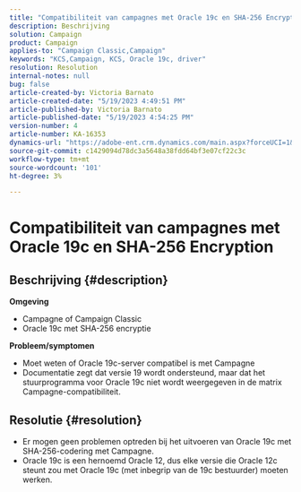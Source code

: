 ```yaml
---
title: "Compatibiliteit van campagnes met Oracle 19c en SHA-256 Encryption"
description: Beschrijving
solution: Campaign
product: Campaign
applies-to: "Campaign Classic,Campaign"
keywords: "KCS,Campaign, KCS, Oracle 19c, driver"
resolution: Resolution
internal-notes: null
bug: false
article-created-by: Victoria Barnato
article-created-date: "5/19/2023 4:49:51 PM"
article-published-by: Victoria Barnato
article-published-date: "5/19/2023 4:54:25 PM"
version-number: 4
article-number: KA-16353
dynamics-url: "https://adobe-ent.crm.dynamics.com/main.aspx?forceUCI=1&pagetype=entityrecord&etn=knowledgearticle&id=9d9f2727-65f6-ed11-8848-6045bd0065b6"
source-git-commit: c1429094d78dc3a5648a38fdd64bf3e07cf22c3c
workflow-type: tm+mt
source-wordcount: '101'
ht-degree: 3%

---
```


# Compatibiliteit van campagnes met Oracle 19c en SHA-256 Encryption

## Beschrijving {#description}

<b>Omgeving</b>
- Campagne of Campaign Classic
- Oracle 19c met SHA-256 encryptie

<b>Probleem/symptomen</b>
- Moet weten of Oracle 19c-server compatibel is met Campagne
- Documentatie zegt dat versie 19 wordt ondersteund, maar dat het stuurprogramma voor Oracle 19c niet wordt weergegeven in de matrix Campagne-compatibiliteit.



## Resolutie {#resolution}


- Er mogen geen problemen optreden bij het uitvoeren van Oracle 19c met SHA-256-codering met Campagne.
- Oracle 19c is een hernoemd Oracle 12, dus elke versie die Oracle 12c steunt zou met Oracle 19c (met inbegrip van de 19c bestuurder) moeten werken.




